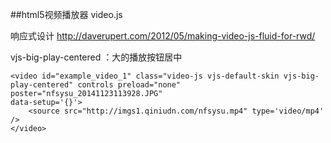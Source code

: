 ##html5视频播放器
video.js

响应式设计
<http://daverupert.com/2012/05/making-video-js-fluid-for-rwd/>

vjs-big-play-centered ：大的播放按钮居中  

	<video id="example_video_1" class="video-js vjs-default-skin vjs-big-play-centered" controls preload="none"
	poster="nfsysu_20141123113928.JPG"
	data-setup='{}'>
		<source src="http://imgs1.qiniudn.com/nfsysu.mp4" type='video/mp4' />
	</video>